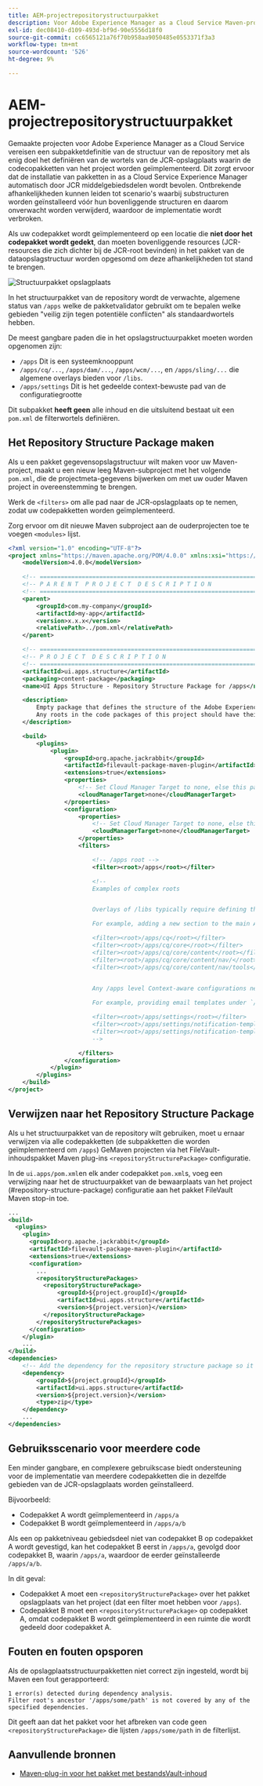 ```yaml
---
title: AEM-projectrepositorystructuurpakket
description: Voor Adobe Experience Manager as a Cloud Service Maven-projecten is een definitie vereist van subpakketten voor de structuur van de opslagplaats met als enig doel de wortels van de JCR-opslagplaats te bepalen waarin de subpakketten voor de code van het project worden geïmplementeerd.
exl-id: dec08410-d109-493d-bf9d-90e5556d18f0
source-git-commit: cc6565121a76f70b958aa9050485e0553371f3a3
workflow-type: tm+mt
source-wordcount: '526'
ht-degree: 9%

---
```


# AEM-projectrepositorystructuurpakket

Gemaakte projecten voor Adobe Experience Manager as a Cloud Service vereisen een subpakketdefinitie van de structuur van de repository met als enig doel het definiëren van de wortels van de JCR-opslagplaats waarin de codecopakketten van het project worden geïmplementeerd. Dit zorgt ervoor dat de installatie van pakketten in as a Cloud Service Experience Manager automatisch door JCR middelgebiedsdelen wordt bevolen. Ontbrekende afhankelijkheden kunnen leiden tot scenario&#39;s waarbij substructuren worden geïnstalleerd vóór hun bovenliggende structuren en daarom onverwacht worden verwijderd, waardoor de implementatie wordt verbroken.

Als uw codepakket wordt geïmplementeerd op een locatie die **niet door het codepakket wordt gedekt**, dan moeten bovenliggende resources (JCR-resources die zich dichter bij de JCR-root bevinden) in het pakket van de dataopslagstructuur worden opgesomd om deze afhankelijkheden tot stand te brengen.

![Structuurpakket opslagplaats](./assets/repository-structure-packages.png)

In het structuurpakket van de repository wordt de verwachte, algemene status van `/apps` welke de pakketvalidator gebruikt om te bepalen welke gebieden &quot;veilig zijn tegen potentiële conflicten&quot; als standaardwortels hebben.

De meest gangbare paden die in het opslagstructuurpakket moeten worden opgenomen zijn:

+ `/apps` Dit is een systeemknooppunt
+ `/apps/cq/...`, `/apps/dam/...`, `/apps/wcm/...`, en `/apps/sling/...` die algemene overlays bieden voor `/libs`.
+ `/apps/settings` Dit is het gedeelde context-bewuste pad van de configuratiegrootte

Dit subpakket **heeft geen** alle inhoud en die uitsluitend bestaat uit een `pom.xml` de filterwortels definiëren.

## Het Repository Structure Package maken

Als u een pakket gegevensopslagstructuur wilt maken voor uw Maven-project, maakt u een nieuw leeg Maven-subproject met het volgende `pom.xml`, die de projectmeta-gegevens bijwerken om met uw ouder Maven project in overeenstemming te brengen.

Werk de `<filters>` om alle pad naar de JCR-opslagplaats op te nemen, zodat uw codepakketten worden geïmplementeerd.

Zorg ervoor om dit nieuwe Maven subproject aan de ouderprojecten toe te voegen `<modules>` lijst.

```xml
<?xml version="1.0" encoding="UTF-8"?>
<project xmlns="https://maven.apache.org/POM/4.0.0" xmlns:xsi="https://www.w3.org/2001/XMLSchema-instance" xsi:schemaLocation="https://maven.apache.org/POM/4.0.0 https://maven.apache.org/maven-v4_0_0.xsd">
    <modelVersion>4.0.0</modelVersion>

    <!-- ====================================================================== -->
    <!-- P A R E N T  P R O J E C T  D E S C R I P T I O N                      -->
    <!-- ====================================================================== -->
    <parent>
        <groupId>com.my-company</groupId>
        <artifactId>my-app</artifactId>
        <version>x.x.x</version>
        <relativePath>../pom.xml</relativePath>
    </parent>

    <!-- ====================================================================== -->
    <!-- P R O J E C T  D E S C R I P T I O N                                   -->
    <!-- ====================================================================== -->
    <artifactId>ui.apps.structure</artifactId>
    <packaging>content-package</packaging>
    <name>UI Apps Structure - Repository Structure Package for /apps</name>

    <description>
        Empty package that defines the structure of the Adobe Experience Manager repository the code packages in this project deploy into.
        Any roots in the code packages of this project should have their parent enumerated in the filters list below.
    </description>

    <build>
        <plugins>
            <plugin>
                <groupId>org.apache.jackrabbit</groupId>
                <artifactId>filevault-package-maven-plugin</artifactId>
                <extensions>true</extensions>
                <properties>
                    <!-- Set Cloud Manager Target to none, else this package will be deployed and remove all defined filter roots -->
                    <cloudManagerTarget>none</cloudManagerTarget>
                </properties>
                <configuration>
                    <properties>
                        <!-- Set Cloud Manager Target to none, else this package will be deployed and remove all defined filter roots -->
                        <cloudManagerTarget>none</cloudManagerTarget>
                    </properties>
                    <filters>

                        <!-- /apps root -->
                        <filter><root>/apps</root></filter>

                        <!--
                        Examples of complex roots


                        Overlays of /libs typically require defining the overlayed structure, at each level here.

                        For example, adding a new section to the main AEM Tools navigation, necessitates the following rules:

                        <filter><root>/apps/cq</root></filter>
                        <filter><root>/apps/cq/core</root></filter>
                        <filter><root>/apps/cq/core/content</root></filter>
                        <filter><root>/apps/cq/core/content/nav/</root></filter>
                        <filter><root>/apps/cq/core/content/nav/tools</root></filter>


                        Any /apps level Context-aware configurations need to enumerated here. 
                        
                        For example, providing email templates under `/apps/settings/notification-templates/com.day.cq.replication` necessitates the following rules:

                        <filter><root>/apps/settings</root></filter>
                        <filter><root>/apps/settings/notification-templates</root></filter>
                        <filter><root>/apps/settings/notification-templates/com.day.cq.replication</root></filter>
                        -->

                    </filters>
                </configuration>
            </plugin>
        </plugins>
    </build>
</project>
```

## Verwijzen naar het Repository Structure Package

Als u het structuurpakket van de repository wilt gebruiken, moet u ernaar verwijzen via alle codepakketten (de subpakketten die worden geïmplementeerd om `/apps`) GeMaven projecten via het FileVault-inhoudspakket Maven plug-ins `<repositoryStructurePackage>` configuratie.

In de `ui.apps/pom.xml`en elk ander codepakket `pom.xml`s, voeg een verwijzing naar het de structuurpakket van de bewaarplaats van het project (#repository-structure-package) configuratie aan het pakket FileVault Maven stop-in toe.

```xml
...
<build>
  <plugins>
    <plugin>
      <groupId>org.apache.jackrabbit</groupId>
      <artifactId>filevault-package-maven-plugin</artifactId>
      <extensions>true</extensions>
      <configuration>
        ...
        <repositoryStructurePackages>
          <repositoryStructurePackage>
              <groupId>${project.groupId}</groupId>
              <artifactId>ui.apps.structure</artifactId>
              <version>${project.version}</version>
          </repositoryStructurePackage>
        </repositoryStructurePackages>
      </configuration>
    </plugin>
    ...
</build>
<dependencies>
    <!-- Add the dependency for the repository structure package so it resolves -->
    <dependency>
        <groupId>${project.groupId}</groupId>
        <artifactId>ui.apps.structure</artifactId>
        <version>${project.version}</version>
        <type>zip</type>
    </dependency>
    ...
</dependencies>
```

## Gebruiksscenario voor meerdere code

Een minder gangbare, en complexere gebruikscase biedt ondersteuning voor de implementatie van meerdere codepakketten die in dezelfde gebieden van de JCR-opslagplaats worden geïnstalleerd.

Bijvoorbeeld:

+ Codepakket A wordt geïmplementeerd in `/apps/a`
+ Codepakket B wordt geïmplementeerd in `/apps/a/b`

Als een op pakketniveau gebiedsdeel niet van codepakket B op codepakket A wordt gevestigd, kan het codepakket B eerst in `/apps/a`, gevolgd door codepakket B, waarin `/apps/a`, waardoor de eerder geïnstalleerde `/apps/a/b`.

In dit geval:

+ Codepakket A moet een `<repositoryStructurePackage>` over het pakket opslagplaats van het project (dat een filter moet hebben voor `/apps`).
+ Codepakket B moet een `<repositoryStructurePackage>` op codepakket A, omdat codepakket B wordt geïmplementeerd in een ruimte die wordt gedeeld door codepakket A.

## Fouten en fouten opsporen

Als de opslagplaatsstructuurpakketten niet correct zijn ingesteld, wordt bij Maven een fout gerapporteerd:

```
1 error(s) detected during dependency analysis.
Filter root's ancestor '/apps/some/path' is not covered by any of the specified dependencies.
```

Dit geeft aan dat het pakket voor het afbreken van code geen `<repositoryStructurePackage>` die lijsten `/apps/some/path` in de filterlijst.

## Aanvullende bronnen

+ [Maven-plug-in voor het pakket met bestandsVault-inhoud](https://jackrabbit.apache.org/filevault-package-maven-plugin/)
